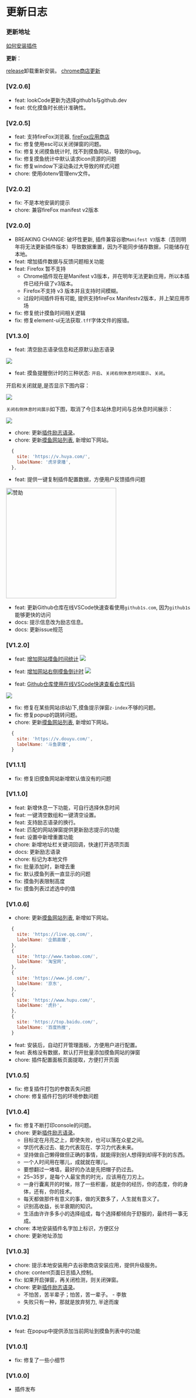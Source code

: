 # 更新日志

### 更新地址

[如何安装插件](https://github.com/OBKoro1/stop-mess-around/wiki/%E5%BF%AB%E9%80%9F%E4%B8%8A%E6%89%8B%E4%BB%A5%E5%8F%8A%E4%BD%BF%E7%94%A8%E8%AF%B4%E6%98%8E#%E5%AE%89%E8%A3%85%E6%8F%92%E4%BB%B6)

**更新**：

[release](https://github.com/OBKoro1/stop-mess-around/releases)卸载重新安装。
[chrome商店更新](https://chrome.google.com/webstore/detail/stop-mess-around/gbjbkekbbjbieijpebieifkmahlagncm/related?hl=zh-CN)

<!-- TODO: development.md -->

### [V2.0.6]

* feat: lookCode更新为选择github1s与github.dev
* feat: 优化摸鱼时长统计准确性。

### [V2.0.5]

* feat: 支持fireFox浏览器, [fireFox应用商店](https://addons.mozilla.org/zh-CN/firefox/addon/stop-mess-around1/)
* fix: 修复使用esc可以关闭弹窗的问题。
* fix: 修复关闭摸鱼统计时, 找不到摸鱼网站，导致的bug。
* fix: 修复摸鱼统计中默认请求icon资源的问题
* fix: 修复window下滚动条过大导致的样式问题
* chore: 使用dotenv管理env文件。

### [V2.0.2]

* fix: 不是本地安装的提示
* chore: 兼容fireFox manifest v2版本

### [V2.0.0]
* BREAKING CHANGE: 破坏性更新, 插件兼容谷歌`Manifest V3`版本（否则明年将无法更新插件版本）导致数据重置，因为不能同步储存数据，只能储存在本地。
* feat: 增加插件数据与反馈问题相关功能
* feat: Firefox 暂不支持
  * Chrome插件现在是Manifest v3版本，并在明年无法更新应用，所以本插件已经升级了v3版本。
  * Firefox不支持 v3 版本并且支持时间模糊。
  * 过段时间插件将有可能, 提供支持fireFox Manifestv2版本，并上架应用市场
* fix: 修复统计摸鱼时间相关逻辑
* fix: 修复element-ui无法获取`.tff`字体文件的报错。

### [V1.3.0]

* feat: 清空励志语录信息和还原默认励志语录

![](https://github.com/OBKoro1/stop-mess-around/raw/dev/static/feat/clearList.jpeg?raw=true)

* feat: 摸鱼提醒倒计时的三种状态: `开启`、`关闭右侧休息时间展示`、`关闭`。

开启和关闭就是,是否显示下图内容：

![](https://github.com/OBKoro1/stop-mess-around/raw/dev/static/feat/restTipTime.jpg?raw=true)

`关闭右侧休息时间展示`如下图，取消了今日本站休息时间与总休息时间展示：

![](https://github.com/OBKoro1/stop-mess-around/raw/dev/static/feat/closeRestTimeStatistics.jpeg?raw=true)

* chore: 更新[插件励志语录](https://github.dev/OBKoro1/stop-mess-around/blob/8f40ff0f9138398b1199d977461e6305033d8f81/src/utils/default-setting/tip-arr.js#L8)。
* chore: 更新[摸鱼网站列表](https://github.com/OBKoro1/stop-mess-around/blob/master/src/utils/default-setting/default-list.js), 新增如下网站。
```js
  {
    site: 'https://v.huya.com/',
    labelName: '虎牙录播',
  },
```
* feat: 提供一键复制插件配置数据，方便用户反馈插件问题

<img src="https://github.com/OBKoro1/stop-mess-around/raw/dev/static/feat/getData.jpeg" alt="赞助" width="300px"/>

* feat: 更新Github仓库在线VSCode快速查看使用`github1s.com`, 因为`github1s`能够更快的访问
* docs: 提示信息改为励志信息。
* docs: 更新issue规范

### [V1.2.0]

* feat: [增加网站摸鱼时间统计](https://github.com/OBKoro1/stop-mess-around/wiki/%E5%8A%9F%E8%83%BD%E7%A4%BA%E4%BE%8B%E4%BB%A5%E5%8F%8A%E4%BD%BF%E7%94%A8%E8%AF%B4%E6%98%8E#%E6%91%B8%E9%B1%BC%E7%BB%9F%E8%AE%A1)
![](https://github.com/OBKoro1/stop-mess-around/blob/dev/static/feat/touchFishTable.jpg?raw=true)
* feat: [增加网站右侧摸鱼倒计时](https://github.com/OBKoro1/stop-mess-around/wiki/%E5%8A%9F%E8%83%BD%E7%A4%BA%E4%BE%8B%E4%BB%A5%E5%8F%8A%E4%BD%BF%E7%94%A8%E8%AF%B4%E6%98%8E#%E6%91%B8%E9%B1%BC%E7%BB%9F%E8%AE%A1)
![](https://github.com/OBKoro1/stop-mess-around/blob/dev/static/feat/restTipTime.jpg?raw=true)

* feat: [Github仓库使用在线VSCode快速查看仓库代码](https://github.com/OBKoro1/stop-mess-around/wiki/%E5%8A%9F%E8%83%BD%E7%A4%BA%E4%BE%8B%E4%BB%A5%E5%8F%8A%E4%BD%BF%E7%94%A8%E8%AF%B4%E6%98%8E#github%E4%BB%93%E5%BA%93%E9%A1%B5%E9%9D%A2%E5%BF%AB%E9%80%9F%E6%9F%A5%E7%9C%8B%E4%BB%93%E5%BA%93%E4%BB%A3%E7%A0%81)

![](https://github.com/OBKoro1/stop-mess-around/raw/dev/static/feat/lookCode.jpg?raw=true)

* fix: 修复在某些网站(B站)下,摸鱼提示弹窗`z-index`不够的问题。
* fix: 修复popup的跳转问题。
* chore: 更新[摸鱼网站列表](https://github.com/OBKoro1/stop-mess-around/blob/master/src/utils/Default.js), 新增如下网站。

```js
  {
    site: 'https://v.douyu.com/',
    labelName: '斗鱼录播',
  }
```

### [V1.1.1]

* fix: 修复旧摸鱼网站新增默认值没有的问题

### [V1.1.0]


* feat: 新增休息一下功能，可自行选择休息时间
* feat:  一键清空数组和一键清空设置。
* feat: 支持励志语录的换行。
* feat: 匹配的网站弹窗提供更新励志提示的功能
* feat: 设置中新增重置功能
* chore: 新增地址栏关键词回调，快速打开选项页面
* docs: 更新励志语录
* chore: 标记为本地文件
* fix: 批量添加时，新增去重
* fix: 默认摸鱼列表一直显示的问题
* fix: 摸鱼列表限制高度
* fix: 摸鱼列表过滤选中的值

### [V1.0.6]

* chore: 更新[摸鱼网站列表](https://github.com/OBKoro1/stop-mess-around/blob/master/src/utils/Default.js), 新增如下网站。
```js
  {
    site: 'https://live.qq.com/',
    labelName: '企鹅直播',
  },
  {
    site: 'http://www.taobao.com/',
    labelName: '淘宝网',
  },
  {
    site: 'https://www.jd.com/',
    labelName: '京东',
  },
  {
    site: 'https://www.hupu.com/',
    labelName: '虎扑',
  },
  {
    site: 'https://top.baidu.com/',
    labelName: '百度热搜',
  }
```
* feat: 安装后，自动打开管理面板，方便用户进行配置。
* feat: 表格没有数据，默认打开批量添加摸鱼网站的弹窗
* chore: 插件配置面板页面提取，方便打开页面

### [V1.0.5]

* fix: 修复插件打包的参数丢失问题
* chore: 修复插件打包的环境参数问题

### [V1.0.4]

* fix: 修复不断打印console的问题。
* chore: 更新[插件励志语录](https://github.dev/OBKoro1/stop-mess-around/blob/8f40ff0f9138398b1199d977461e6305033d8f81/src/utils/default-setting/tip-arr.js#L8)。
    * 目标定在月亮之上，即使失败，也可以落在众星之间。
    * 学历代表过去、能力代表现在、学习力代表未来。
    * 坚持做自己懒得做但正确的事情，就能得到别人想得到却得不到的东西。
    * 一个人时间用在哪儿，成就就在哪儿。
    * 要想翻过一堵墙，最好的办法是先把帽子扔过去。
    * 25~35岁，是每个人最宝贵的时光，应该用在刀刃上。
    * 一身行囊离开的时候，除了一些积蓄，就是你的经历，你的态度，你的身体，还有，你的技术。
    * 每天都做那件有意义的事，做的天数多了，人生就有意义了。
    * 识别高收益，长半衰期的知识。
    * 生活由许许多多小的选择组成，每个选择都倾向于舒服的，最终将一事无成。
* chore: 本地安装插件名字加上标识，方便区分
* chore: 更新地址添加

### [V1.0.3]

* chore: 提示本地安装用户去谷歌商店安装应用，提供升级服务。
* chore: content页面日志插入控制。
* fix: 如果开启弹窗，再关闭检测，则关闭弹窗。
* chore: 更新[插件励志语录](https://github.dev/OBKoro1/stop-mess-around/blob/8f40ff0f9138398b1199d977461e6305033d8f81/src/utils/default-setting/tip-arr.js#L8)。
    * 不怕苦，苦半辈子；怕苦，苦一辈子。 - 李敖
    * 失败只有一种，那就是放弃努力, 半途而废

### [V1.0.2]

* feat: 在popup中提供添加当前网址到摸鱼列表中的功能

### [V1.0.1]

* fix: 修复了一些小细节

### [V1.0.0]

* 插件发布